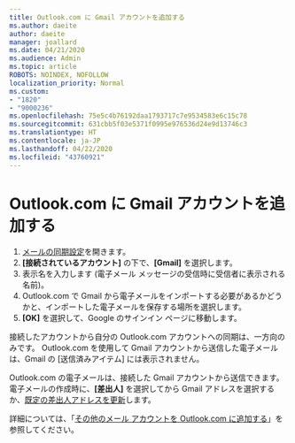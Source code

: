 ```yaml
---
title: Outlook.com に Gmail アカウントを追加する
ms.author: daeite
author: daeite
manager: joallard
ms.date: 04/21/2020
ms.audience: Admin
ms.topic: article
ROBOTS: NOINDEX, NOFOLLOW
localization_priority: Normal
ms.custom:
- "1820"
- "9000236"
ms.openlocfilehash: 75e5c4b76192daa1793717c7e9534583e6c15c78
ms.sourcegitcommit: 631cbb5f03e5371f0995e976536d24e9d13746c3
ms.translationtype: HT
ms.contentlocale: ja-JP
ms.lasthandoff: 04/22/2020
ms.locfileid: "43760921"
---
```

# <a name="add-your-gmail-account-to-outlookcom"></a>Outlook.com に Gmail アカウントを追加する

1. [メールの同期設定](https://go.microsoft.com/fwlink/?linkid=875264)を開きます。
2. **[接続されているアカウント]** の下で、**[Gmail]** を選択します。
3. 表示名を入力します (電子メール メッセージの受信時に受信者に表示される名前)。
4. Outlook.com で Gmail から電子メールをインポートする必要があるかどうかと、インポートした電子メールを保存する場所を選択します。
5. **[OK]** を選択して、Google のサインイン ページに移動します。

接続したアカウントから自分の Outlook.com アカウントへの同期は、一方向のみです。 Outlook.com を使用して Gmail アカウントから送信した電子メールは、Gmail の [送信済みアイテム] には表示されません。

Outlook.com の電子メールは、接続した Gmail アカウントから送信できます。 電子メールの作成時に、**[差出人]** を選択してから Gmail アドレスを選択するか、[既定の差出人アドレスを更新](https://go.microsoft.com/fwlink/?linkid=875264)します。

詳細については、「[その他のメール アカウントを Outlook.com に追加する](https://support.office.com/article/c5224df4-5885-4e79-91ba-523aa743f0ba?wt.mc_id=Office_Outlook_com_Alchemy)」を参照してください。